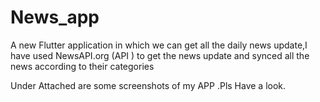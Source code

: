 # News_app

A new Flutter application in which we can get all the daily news update,I have used NewsAPI.org (API ) to get the news update and synced all the news according to their categories

Under Attached are some screenshots of my APP .Pls Have a look.






